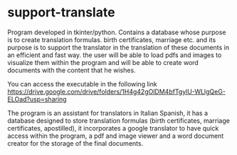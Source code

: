 # support-translate
Program developed in tkinter/python. Contains a database whose purpose is to create translation formulas. birth certificates, marriage etc. and its purpose is to support the translator in the translation of these documents in an efficient and fast way. the user will be able to load pdfs and images to visualize them within the program and will be able to create word documents with the content that he wishes.

You can access the executable in the following link
https://drive.google.com/drive/folders/1H4g42gOlDM4bfTgylU-WLlgQeG-ELOad?usp=sharing

The program is an assistant for translators in Italian Spanish,
it has a database designed to store translation formulas
(birth certificates, marriage certificates, apostilled),
it incorporates a google translator to have quick access within the program,
a pdf and image viewer and a word document creator for the storage of the final documents.
